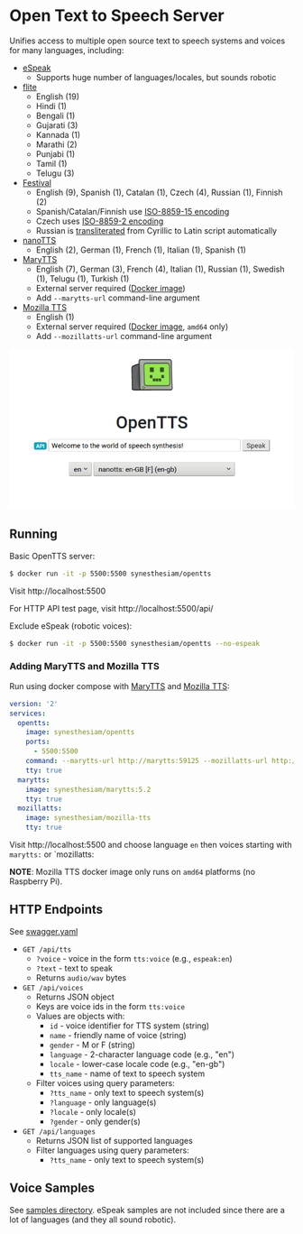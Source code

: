 # Open Text to Speech Server

Unifies access to multiple open source text to speech systems and voices for many languages, including:

* [eSpeak](http://espeak.sourceforge.net)
    * Supports huge number of languages/locales, but sounds robotic
* [flite](http://www.festvox.org/flite)
    * English (19)
    * Hindi (1)
    * Bengali (1)
    * Gujarati (3)
    * Kannada (1)
    * Marathi (2)
    * Punjabi (1)
    * Tamil (1)
    * Telugu (3)
* [Festival](http://www.cstr.ed.ac.uk/projects/festival/)
    * English (9), Spanish (1), Catalan (1), Czech (4), Russian (1), Finnish (2)
    * Spanish/Catalan/Finnish use [ISO-8859-15 encoding](https://en.wikipedia.org/wiki/ISO/IEC_8859-15)
    * Czech uses [ISO-8859-2 encoding](https://en.wikipedia.org/wiki/ISO/IEC_8859-2)
    * Russian is [transliterated](https://pypi.org/project/transliterate/) from Cyrillic to Latin script automatically
* [nanoTTS](https://github.com/gmn/nanotts)
    * English (2), German (1), French (1), Italian (1), Spanish (1)
* [MaryTTS](http://mary.dfki.de)
    * English (7), German (3), French (4), Italian (1), Russian (1), Swedish (1), Telugu (1), Turkish (1)
    * External server required ([Docker image](https://hub.docker.com/r/synesthesiam/marytts))
    * Add `--marytts-url` command-line argument
* [Mozilla TTS](https://github.com/mozilla/TTS)
    * English (1)
    * External server required ([Docker image](https://hub.docker.com/r/synesthesiam/mozilla-tts), `amd64` only)
    * Add `--mozillatts-url` command-line argument
    
![Web interface screenshot](img/screenshot.png "Screenshot")

## Running

Basic OpenTTS server:

```bash
$ docker run -it -p 5500:5500 synesthesiam/opentts
```

Visit http://localhost:5500

For HTTP API test page, visit http://localhost:5500/api/

Exclude eSpeak (robotic voices):

```bash
$ docker run -it -p 5500:5500 synesthesiam/opentts --no-espeak
```

### Adding MaryTTS and Mozilla TTS

Run using docker compose with [MaryTTS](https://hub.docker.com/r/synesthesiam/marytts) and [Mozilla TTS](https://hub.docker.com/r/synesthesiam/mozilla-tts):

```yaml
version: '2'
services:
  opentts:
    image: synesthesiam/opentts
    ports:
      - 5500:5500
    command: --marytts-url http://marytts:59125 --mozillatts-url http://mozillatts:5002
    tty: true
  marytts:
    image: synesthesiam/marytts:5.2
    tty: true
  mozillatts:
    image: synesthesiam/mozilla-tts
    tty: true
```

Visit http://localhost:5500 and choose language `en` then voices starting with `marytts:` or `mozillatts:

**NOTE**: Mozilla TTS docker image only runs on `amd64` platforms (no Raspberry Pi).
    
## HTTP Endpoints

See [swagger.yaml](swagger.yaml)

* `GET /api/tts`
    * `?voice` - voice in the form `tts:voice` (e.g., `espeak:en`)
    * `?text` - text to speak
    * Returns `audio/wav` bytes
* `GET /api/voices`
    * Returns JSON object
    * Keys are voice ids in the form `tts:voice`
    * Values are objects with:
        * `id` - voice identifier for TTS system (string)
        * `name` - friendly name of voice (string)
        * `gender` - M or F (string)
        * `language` - 2-character language code (e.g., "en")
        * `locale` - lower-case locale code (e.g., "en-gb")
        * `tts_name` - name of text to speech system
    * Filter voices using query parameters:
        * `?tts_name` - only text to speech system(s)
        * `?language` - only language(s)
        * `?locale` - only locale(s)
        * `?gender` - only gender(s)
* `GET /api/languages`
    * Returns JSON list of supported languages
    * Filter languages using query parameters:
        * `?tts_name` - only text to speech system(s)
    
## Voice Samples

See [samples directory](samples/). eSpeak samples are not included since there are a lot of languages (and they all sound robotic).
